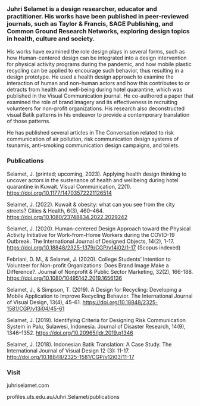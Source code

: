 ### Juhri Selamet is a design researcher, educator and practitioner. His works have been published in peer-reviewed journals, such as Taylor & Francis, SAGE Publishing, and Common Ground Research Networks, exploring design topics in health, culture and society.

His works have examined the role design plays in several forms, such as how Human-centered design can be integrated into a design intervention for physical activity programs during the pandemic, and how mobile plastic recycling can be applied to encourage such behavior, thus resulting in a design prototype. He used a health design approach to examine the interaction of human and non-human actors and how this contributes to or detracts from health and well-being during hotel quarantine, which was published in the Visual Communication journal. He co-authored a paper that examined the role of brand imagery and its effectiveness in recruiting volunteers for non-profit organizations. His research also deconstructed visual Batik patterns in his endeavor to provide a contemporary translation of those patterns.

He has published several articles in The Conversation related to risk communication of air pollution, risk communication design systems of tsunamis, anti-smoking communication design campaigns, and toilets. 

### Publications

Selamet, J. (printed; upcoming, 2023). Applying health design thinking to uncover actors in the sustenance of health and wellbeing during hotel quarantine in Kuwait. Visual Communication, 22(1). https://doi.org/10.1177/14703572221126514 

Selamet, J. (2022). Kuwait & obesity: what can you see from the city streets? Cities & Health, 6(3), 460–464. https://doi.org/10.1080/23748834.2022.2029242 

Selamet, J. (2020). Human-centered Design Approach toward the Physical Activity Initiative for Work-from-Home Workers during the COVID-19 Outbreak. The International Journal of Designed Objects, 14(2), 1-17. https://doi.org/10.18848/2325-1379/CGP/v14i02/1-17 (Scopus indexed)

Febriani, D. M., & Selamet, J. (2020). College Students’ Intention to Volunteer for Non-profit Organizations: Does Brand Image Make a Difference?. Journal of Nonprofit & Public Sector Marketing, 32(2), 166-188. https://doi.org/10.1080/10495142.2019.1656136

Selamet, J., & Simpson, T. (2019). A Design for Recycling: Developing a Mobile Application to Improve Recycling Behavior. The International Journal of Visual Design, 13(4), 45–61. https://doi.org/10.18848/2325-1581/CGP/v13i04/45-61

Selamet, J. (2019). Identifying Criteria for Designing Risk Communication System in Palu, Sulawesi, Indonesia. Journal of Disaster Research, 14(9), 1346–1352. https://doi.org/10.20965/jdr.2019.p1346 

Selamet, J. (2018). Indonesian Batik Translation: A Case Study. The International Journal of Visual Design 12 (3): 11-17. http://doi.org/10.18848/2325-1581/CGP/v12i03/11-17 

### Visit

juhriselamet.com

profiles.uts.edu.au/Juhri.Selamet/publications


